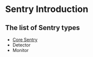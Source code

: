# Sentry Introduction

## The list of Sentry types

- [Core Sentry](/docs/Sentry/CoreSentry.md)
- Detector
- Monitor
